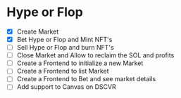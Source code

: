 # Hype or Flop

- [x] Create Market
- [x] Bet Hype or Flop and Mint NFT's
- [ ] Sell Hype or Flop and burn NFT's
- [ ] Close Market and Allow to reclaim the SOL and profits
- [ ] Create a Frontend to initialize a new Market
- [ ] Create a Frontend to list Market
- [ ] Create a Frontend to Bet and see market details
- [ ] Add support to Canvas on DSCVR
